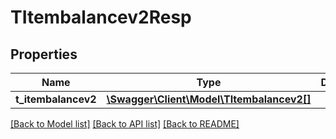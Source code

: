 # TItembalancev2Resp

## Properties
Name | Type | Description | Notes
------------ | ------------- | ------------- | -------------
**t_itembalancev2** | [**\Swagger\Client\Model\TItembalancev2[]**](TItembalancev2.md) |  | [optional] 

[[Back to Model list]](../README.md#documentation-for-models) [[Back to API list]](../README.md#documentation-for-api-endpoints) [[Back to README]](../README.md)


